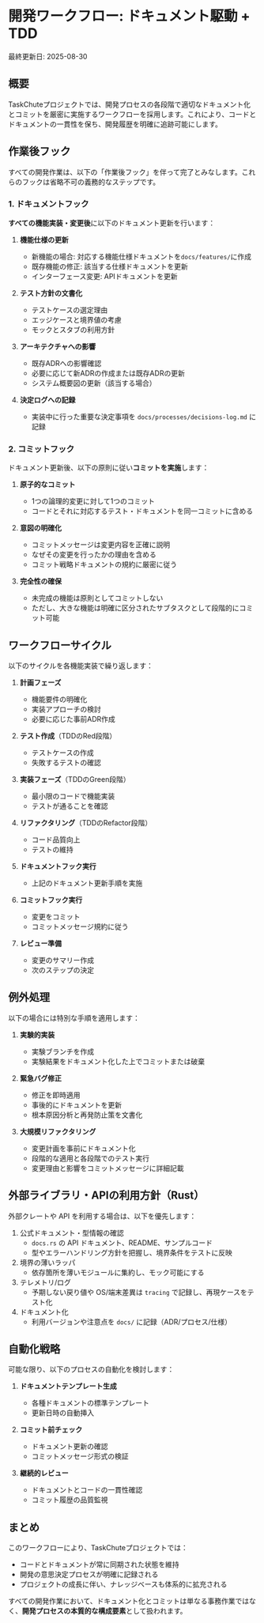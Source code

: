 # 開発ワークフロー: ドキュメント駆動 + TDD

最終更新日: 2025-08-30

## 概要

TaskChuteプロジェクトでは、開発プロセスの各段階で適切なドキュメント化とコミットを厳密に実施するワークフローを採用します。これにより、コードとドキュメントの一貫性を保ち、開発履歴を明確に追跡可能にします。

## 作業後フック

すべての開発作業は、以下の「作業後フック」を伴って完了とみなします。これらのフックは省略不可の義務的なステップです。

### 1. ドキュメントフック

**すべての機能実装・変更後**に以下のドキュメント更新を行います：

1. **機能仕様の更新**
   - 新機能の場合: 対応する機能仕様ドキュメントを`docs/features/`に作成
   - 既存機能の修正: 該当する仕様ドキュメントを更新
   - インターフェース変更: APIドキュメントを更新

2. **テスト方針の文書化**
   - テストケースの選定理由
   - エッジケースと境界値の考慮
   - モックとスタブの利用方針

3. **アーキテクチャへの影響**
   - 既存ADRへの影響確認
   - 必要に応じて新ADRの作成または既存ADRの更新
   - システム概要図の更新（該当する場合）

4. **決定ログへの記録**
   - 実装中に行った重要な決定事項を `docs/processes/decisions-log.md` に記録

### 2. コミットフック

ドキュメント更新後、以下の原則に従い**コミットを実施**します：

1. **原子的なコミット**
   - 1つの論理的変更に対して1つのコミット
   - コードとそれに対応するテスト・ドキュメントを同一コミットに含める

2. **意図の明確化**
   - コミットメッセージは変更内容を正確に説明
   - なぜその変更を行ったかの理由を含める
   - コミット戦略ドキュメントの規約に厳密に従う

3. **完全性の確保**
   - 未完成の機能は原則としてコミットしない
   - ただし、大きな機能は明確に区分されたサブタスクとして段階的にコミット可能

## ワークフローサイクル

以下のサイクルを各機能実装で繰り返します：

1. **計画フェーズ**
   - 機能要件の明確化
   - 実装アプローチの検討
   - 必要に応じた事前ADR作成

2. **テスト作成**（TDDのRed段階）
   - テストケースの作成
   - 失敗するテストの確認

3. **実装フェーズ**（TDDのGreen段階）
   - 最小限のコードで機能実装
   - テストが通ることを確認

4. **リファクタリング**（TDDのRefactor段階）
   - コード品質向上
   - テストの維持

5. **ドキュメントフック実行**
   - 上記のドキュメント更新手順を実施

6. **コミットフック実行**
   - 変更をコミット
   - コミットメッセージ規約に従う

7. **レビュー準備**
   - 変更のサマリー作成
   - 次のステップの決定

## 例外処理

以下の場合には特別な手順を適用します：

1. **実験的実装**
   - 実験ブランチを作成
   - 実験結果をドキュメント化した上でコミットまたは破棄

2. **緊急バグ修正**
   - 修正を即時適用
   - 事後的にドキュメントを更新
   - 根本原因分析と再発防止策を文書化

3. **大規模リファクタリング**
   - 変更計画を事前にドキュメント化
   - 段階的な適用と各段階でのテスト実行
   - 変更理由と影響をコミットメッセージに詳細記載

## 外部ライブラリ・APIの利用方針（Rust）

外部クレートや API を利用する場合は、以下を優先します：

1. 公式ドキュメント・型情報の確認
   - `docs.rs` の API ドキュメント、README、サンプルコード
   - 型やエラーハンドリング方針を把握し、境界条件をテストに反映
2. 境界の薄いラッパ
   - 依存箇所を薄いモジュールに集約し、モック可能にする
3. テレメトリ/ログ
   - 予期しない戻り値や OS/端末差異は `tracing` で記録し、再現ケースをテスト化
4. ドキュメント化
   - 利用バージョンや注意点を `docs/` に記録（ADR/プロセス/仕様）

## 自動化戦略

可能な限り、以下のプロセスの自動化を検討します：

1. **ドキュメントテンプレート生成**
   - 各種ドキュメントの標準テンプレート
   - 更新日時の自動挿入

2. **コミット前チェック**
   - ドキュメント更新の確認
   - コミットメッセージ形式の検証

3. **継続的レビュー**
   - ドキュメントとコードの一貫性確認
   - コミット履歴の品質監視

## まとめ

このワークフローにより、TaskChuteプロジェクトでは：

- コードとドキュメントが常に同期された状態を維持
- 開発の意思決定プロセスが明確に記録される
- プロジェクトの成長に伴い、ナレッジベースも体系的に拡充される

すべての開発作業において、ドキュメント化とコミットは単なる事務作業ではなく、**開発プロセスの本質的な構成要素**として扱われます。
